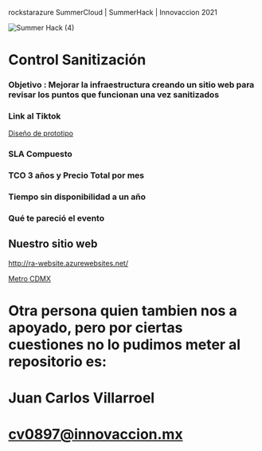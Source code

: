 rockstarazure
SummerCloud | SummerHack | Innovaccion 2021

![Summer Hack (4)](https://user-images.githubusercontent.com/9124597/127756851-c8627116-f177-4198-966d-9003016d2060.png)

# Control Sanitización

### Objetivo : Mejorar la infraestructura creando un sitio web para revisar los puntos que funcionan una vez sanitizados

### Link al Tiktok

[Diseño de prototipo](https://user-images.githubusercontent.com/87087900/127762710-8c451cfa-956e-42b0-9af0-aaa596db778c.jpg)

### SLA Compuesto

### TCO 3 años y Precio Total por mes

### Tiempo sin disponibilidad a un año

### Qué te pareció el evento



## Nuestro sitio web
http://ra-website.azurewebsites.net/

[Metro CDMX](https://bucket-contra.s3.amazonaws.com/wp-content/uploads/2020/03/New-Project-21-4.jpg?x23326)

# Otra persona quien tambien nos a apoyado, pero por ciertas cuestiones no lo pudimos meter al repositorio es:
# Juan Carlos Villarroel
# cv0897@innovaccion.mx
